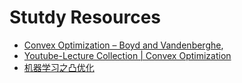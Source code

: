 # Stutdy Resources

- [Convex Optimization – Boyd and Vandenberghe](http://web.stanford.edu/~boyd/cvxbook/), 
- [Youtube-Lecture Collection | Convex Optimization](https://www.youtube.com/watch?v=McLq1hEq3UY&list=PL3940DD956CDF0622)
- [机器学习之凸优化](https://www.bilibili.com/video/av29071445?from=search&seid=8572454674977337673)

